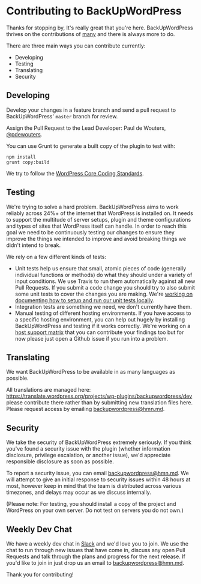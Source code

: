 # Contributing to BackUpWordPress

Thanks for stopping by, It's really great that you're here. BackUpWordPress thrives on the contributions of [many](https://github.com/humanmade/backupwordpress/graphs/contributors) and there is always more to do.

There are three main ways you can contribute currently:

- Developing
- Testing
- Translating
- Security

## Developing

Develop your changes in a feature branch and send a pull request to BackUpWordPress' `master` branch for review.

Assign the Pull Request to the Lead Developer: Paul de Wouters, [@pdewouters](https://github.com/pdewouters).

You can use Grunt to generate a built copy of the plugin to test with:

```
npm install
grunt copy:build
```

We try to follow the [WordPress Core Coding Standards](http://codex.wordpress.org/WordPress_Coding_Standards).

## Testing

We're trying to solve a hard problem. BackUpWordPress aims to work reliably across 24%+ of the internet that WordPress is installed on. It needs to support the multitude of server setups, plugin and theme configurations and types of sites that WordPress itself can handle. In order to reach this goal we need to be continuously testing our changes to ensure they improve the things we intended to improve and avoid breaking things we didn't intend to break.

We rely on a few different kinds of tests:

- Unit tests help us ensure that small, atomic pieces of code (generally individual functions or methods) do what they should under a variety of input conditions. We use Travis to run them automatically against all new Pull Requests. If you submit a code change you should try to also submit some unit tests to cover the changes you are making. We're [working on documenting how to setup and run our unit tests locally](https://github.com/humanmade/backupwordpress/issues/837).
- Integration tests are something we need, we don't currently have them.
- Manual testing of different hosting environments. If you have access to a specific hosting environment, you can help out hugely by installing BackUpWordPress and testing if it works correctly. We're working on a [host support matrix](https://github.com/humanmade/backupwordpress/issues/838) that you can contribute your findings too but for now please just open a Github issue if you run into a problem.

## Translating

We want BackUpWordPress to be available in as many languages as possible.

All translations are managed here: https://translate.wordpress.org/projects/wp-plugins/backupwordpress/dev please contribute there rather than by submitting new translation files here. Please request access by emailing backupwordpress@hmn.md.

## Security

We take the security of BackUpWordPress extremely seriously. If you think you've found a security issue with the plugin (whether information disclosure, privilege escalation, or another issue), we'd appreciate responsible disclosure as soon as possible.

To report a security issue, you can email backupwordpress@hmn.md. We will attempt to give an initial response to security issues within 48 hours at most, however keep in mind that the team is distributed across various timezones, and delays may occur as we discuss internally.

(Please note: For testing, you should install a copy of the project and WordPress on your own server. Do not test on servers you do not own.)

## Weekly Dev Chat

We have a weekly dev chat in [Slack](https://backupwordpress.slack.com) and we'd love you to join. We use the chat to run through new issues that have come in, discuss any open Pull Requests and talk through the plans and progress for the next release. If you'd like to join in just drop us an email to backupwordpress@hmn.md.

Thank you for contributing!
